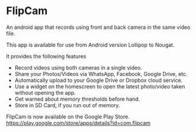 # FlipCam
An android app that records using front and back camera in the same video file.

This app is available for use from Android version Lollipop to Nougat.

It provides the following features
<ul>
  <li>Record videos using both cameras in a single video.</li>
  <li>Share your Photos/Videos via WhatsApp, Facebook, Google Drive, etc.</li>
  <li>Automatically upload to your Google Drive or Dropbox cloud service.</li>  
  <li>Use a widget on the homescreen to open the latest photo/video taken without opening the app.</li>
  <li>Get warned about memory thresholds before hand.</li>
  <li>Store in SD Card, if you run out of memory.</li>
  </ul>
 
 FlipCam is now available on the Google Play Store.
 <br>
 https://play.google.com/store/apps/details?id=com.flipcam
